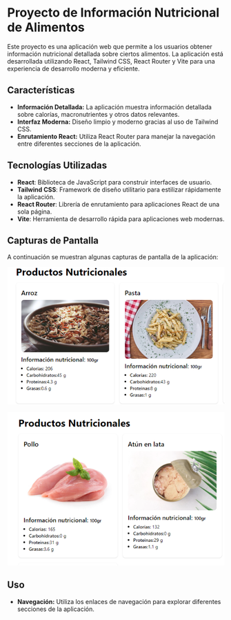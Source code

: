 # Proyecto de Información Nutricional de Alimentos

Este proyecto es una aplicación web que permite a los usuarios obtener información nutricional detallada sobre ciertos alimentos. La aplicación está desarrollada utilizando React, Tailwind CSS, React Router y Vite para una experiencia de desarrollo moderna y eficiente.

## Características

- **Información Detallada:** La aplicación muestra información detallada sobre calorías, macronutrientes y otros datos relevantes.
- **Interfaz Moderna:** Diseño limpio y moderno gracias al uso de Tailwind CSS.
- **Enrutamiento React:** Utiliza React Router para manejar la navegación entre diferentes secciones de la aplicación.

## Tecnologías Utilizadas

- **React**: Biblioteca de JavaScript para construir interfaces de usuario.
- **Tailwind CSS**: Framework de diseño utilitario para estilizar rápidamente la aplicación.
- **React Router**: Librería de enrutamiento para aplicaciones React de una sola página.
- **Vite**: Herramienta de desarrollo rápida para aplicaciones web modernas.

## Capturas de Pantalla

A continuación se muestran algunas capturas de pantalla de la aplicación:

![imagen seccion carbohidratos](./src/assets/carbo.png)

![imagen seccion proteinas](./src/assets/prote.png)

## Uso

- **Navegación:** Utiliza los enlaces de navegación para explorar diferentes secciones de la aplicación.
